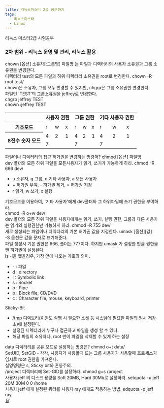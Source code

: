 ```yaml
---
title: 리눅스마스터 2급 공부하기
tags:
  - 리눅스마스터
  - Linux
---
```

리눅스 마스터2급 시험공부<br>

<script src="{{ site.baseurl }}/theme/js/linux-master.js"></script>
<link rel="stylesheet" href="{{ site.baseurl }}/theme/css/linux-master.css">

<!--more-->
### 2차 범위 - 리눅스 운영 및 관리, 리눅스 활용
<div class="card">
  <div class="card-body">
    <span class="creep">
      <span class="hidra burrow">chown [옵션] 소유자[:그룹명] 파일명</span>
    </span>
    는 파일과 디렉터리의 사용자 소유권과 그룹 소유권을 변경한다.
  </div>
</div>
<div class="card">
  <div class="card-body">
    디렉터리 test의 모든 파일과 하위 디렉터리 소유권을 root로 변경한다.
    <span class="creep">
      <span class="hidra burrow">chown -R root test/</span>
    </span>
  </div>
</div>
<div class="card">
  <div class="card-body">
    <span>chown은 소유자, 그룹 모두 변경할 수 있지만, chgrp은 그룹 소유권만 변경한다.</span><br/>
    <span>파일인 'TEST'의 그룹소유권을 jeffrey로 변경한다.</span><br/>
    <span class="creep">
      <span class="hidra burrow">chgrp jeffrey TEST</span><br/>
      <span class="hidra burrow">chown :jeffrey TEST</span>
    </span>
  </div>
</div>
<div class="card">
  <div class="card-body">
    <table class="type02">
      <tr>
        <th></th>
        <th colspan="3">사용자 권한</th>
        <th colspan="3">그룹 권한</th>
        <th colspan="3">기타 사용자 권한</th>
      </tr>
      <tr>
        <th>기호모드</th>
        <td>r</td>
        <td>w</td>
        <td>x</td>
        <td>r</td>
        <td>w</td>
        <td>x</td>
        <td>r</td>
        <td>w</td>
        <td>x</td>
      </tr>
      <tr>
        <th rowspan="2">8진수 숫자 모드</th>
        <td>4</td>
        <td>2</td>
        <td>1</td>
        <td>4</td>
        <td>2</td>
        <td>1</td>
        <td>4</td>
        <td>2</td>
        <td>1</td>
      </tr>
      <tr>
        <td colspan="3">7</td>
        <td colspan="3">7</td>
        <td colspan="3">7</td>
      </tr>
    </table>
  </div>
</div>
<div class="card">
  <div class="card-body">
    <span>파일이나 디렉터리의 접근 허가권을 변경하는 명령어?
      <span class="creep">
        <span class="hidra burrow">chmod [옵션] 파일명</span>
      </span>
    </span><br/>
    <span>dev 폴더와 모든 하위 파일을 모든사용자가 읽기, 쓰기가 가능하게 하라.
      <span class="creep">
        <span class="hidra burrow">chmod -R 666 dev/</span>
      </span>
    </span><br/>
    <ul>
      <li>u 소유자, g 그룹, o 기타 사용자, a 모든 사용자</li>
      <li>+ 허가권 부여, - 허가권 제거, = 허가권 지정</li>
      <li>r 읽기, w 쓰기, x 실행</li>
    </ul>
    <span>
      <span>기호모드를 이용하여, '기타 사용자'에게 dev폴더와 그 하위파일에 쓰기 권한을 부여하라.</span><br/>
      <span class="creep">
        <span class="hidra burrow">chmod -R o+w dev/</span>
      </span>
    </span><br/>
    <span>dev 폴더와 모든 하위 파일을 사용자에게는 읽기, 쓰기, 실행 권한, 그룹과 다른 사용자는 읽기와 실행권한만 가능하게 하라.
      <span class="creep">
        <span class="hidra burrow">chmod -R 755 dev/</span>
      </span>
    </span>
  </div>
</div>
<div class="card">
  <div class="card-body">
    <span>새로 생성되는 파일이나 디렉터리의 기본 허가권 값을 지정한다.
      <span class="creep">
        <span class="hidra burrow">umask [옵션][값]</span>
      </span>
    </span><br/>
    <span>-S 옵션은 값을 문자로 표기해준다.</span><br/>
    <span>
      <span>파일 생성시 기본 권한은 666, 폴더는 777이다. 하지만
        <span class="creep">
          <span class="hidra burrow">umask</span>
        </span>
      </span>
      가 설정한 만큼 권한을 뺀 허가권이 설정된다.
    </span>
  </div>
</div>
<div class="card">
  <div class="card-body">
    <span>ls -l을 했을경우, 가장 앞에 나오는 기호의 의미.</span><br/>
    <ul>
      <li>- : 파일</li>
      <li>d : directory</li>
      <li>I : Symbolic link</li>
      <li>s : Socket</li>
      <li>p : Pipe</li>
      <li>b : Block file, CD/DVD</li>
      <li>c : Character file, mouse, keyboard, printer</li>
    </ul>
  </div>
</div>
<div class="card">
  <div class="card-body">
    <span class="creep">
      <span class="hidra burrow">Sticky-Bit</span>
    </span><br/>
    <ul>
      <li>/tmp 디렉토리(X 윈도 실행 시 필요한 소켓 등 시스템에 필요한 파일의 임시 저장소)에 설정된다.</li>
      <li>설정된 디렉터리에 누구나 접근하고 파일을 생성 할 수 있다.</li>
      <li>해당 파일의 소유자나, root 만이 파일을 삭제할 수 있게 하는 설정</li>
    </ul>
    <span>data 디렉터리를 공유 모드로 설정하는 명령은?
      <span class="creep">
        <span class="hidra burrow">chmod o+t data/</span>
      </span>
    </span>
  </div>
</div>
<div class="card">
  <div class="card-body">
    <span>SetUID, SetGID - 각각, 사용자가 사용할때 또는 그룹 사용자가 사용할때 프로세스가 임시로 root 권한을 가져온다.</span><br>
    <span>실명명령은 s, Sticky bit와 혼동주의.</span><br>
    <span>/project 디렉터리에 Set-GID를 설정하라.
      <span class="creep">
        <span class="hidra burrow">chmod g+s /project</span>
      </span>
    </span>
  </div>
</div>
<div class="card">
  <div class="card-body">
    <span>사용자 jeff 의 디스크 용량을 Soft 20MB, Hard 30Mb로 설정하라.
      <span class="creep">
        <span class="hidra burrow">setquota -u jeff 20M 30M 0 0 /home</span>
      </span>
    </span>
  </div>
</div>
<div class="card">
  <div class="card-body">
    <span>사용자 jeff 에게 설정된 쿼터를 사용자 ray 에게도 적용하는 방법.
      <span class="creep">
        <span class="hidra burrow">edquota -p jeff ray</span>
      </span>
    </span>
  </div>
</div>

<a href="javascript:" class="float" onclick="linuxMasterFn()">
  <i class="fa fa-plus my-float">답</i>
</a>


